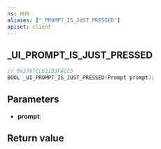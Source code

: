 ```yaml
---
ns: HUD
aliases: ["_PROMPT_IS_JUST_PRESSED"]
apiset: client
---
```

## _UI_PROMPT_IS_JUST_PRESSED

```c
// 0x2787CC611D3FACC5
BOOL _UI_PROMPT_IS_JUST_PRESSED(Prompt prompt);
```


## Parameters
* **prompt**:

## Return value